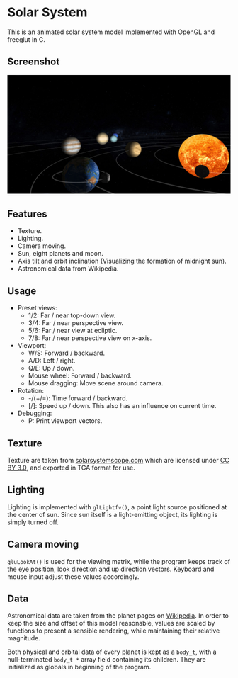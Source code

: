 # Solar System

This is an animated solar system model implemented with OpenGL and freeglut in C.

## Screenshot

![Screenshot](screenshot/solar_system.jpg)

## Features

- Texture.
- Lighting.
- Camera moving.
- Sun, eight planets and moon.
- Axis tilt and orbit inclination (Visualizing the formation of midnight sun).
- Astronomical data from Wikipedia.

## Usage

- Preset views:
    - 1/2: Far / near top-down view.
    - 3/4: Far / near perspective view.
    - 5/6: Far / near view at ecliptic.
    - 7/8: Far / near perspective view on x-axis.
- Viewport:
    - W/S: Forward / backward.
    - A/D: Left / right.
    - Q/E: Up / down.
    - Mouse wheel: Forward / backward.
    - Mouse dragging: Move scene around camera.
- Rotation:
    - -/(+/=): Time forward / backward.
    - [/]: Speed up / down. This also has an influence on current time.
- Debugging:
    - P: Print viewport vectors.

## Texture

Texture are taken from [solarsystemscope.com](http://www.solarsystemscope.com/nexus/textures/planet_textures/) which are licensed under [CC BY 3.0](https://creativecommons.org/licenses/by/3.0/), and exported in TGA format for use.

## Lighting

Lighting is implemented with `glLightfv()`, a point light source positioned at the center of sun. Since sun itself is a light-emitting object, its lighting is simply turned off.

## Camera moving

`gluLookAt()` is used for the viewing matrix, while the program keeps track of the eye position, look direction and up direction vectors. Keyboard and mouse input adjust these values accordingly.

## Data

Astronomical data are taken from the planet pages on [Wikipedia](https://en.wikipedia.org). In order to keep the size and offset of this model reasonable, values are scaled by functions to present a sensible rendering, while maintaining their relative magnitude.

Both physical and orbital data of every planet is kept as a `body_t`, with a null-terminated `body_t *` array field containing its children. They are initialized as globals in beginning of the program.
